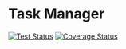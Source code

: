 # Task Manager

[![Test Status](https://img.shields.io/endpoint.svg?url=https%3A%2F%2Factions-badge.atrox.dev%2Fantlu%2Ftask-manager%2Fbadge%3Fref%3Ddevelop&style=flat)](https://actions-badge.atrox.dev/antlu/task-manager/goto?ref=develop)
[![Coverage Status](https://coveralls.io/repos/github/antlu/task-manager/badge.svg?branch=develop)](https://coveralls.io/github/antlu/task-manager?branch=develop)
